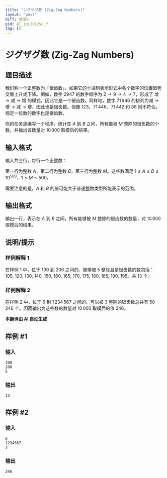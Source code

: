 ```yaml
---
title: "ジグザグ数 (Zig-Zag Numbers)"
layout: "post"
diff: 难度0
pid: AT_joi2012yo_f
tag: []
---
```


# ジグザグ数 (Zig-Zag Numbers)

## 题目描述

我们称一个正整数为「锯齿数」，如果它的十进制表示形式中各个数字的位置趋势交替上升或下降。例如，数字 $2947$ 的数字顺序为 $2 \to 9 \to 4 \to 7$，形成了 增 → 减 → 增 的模式，因此它是一个锯齿数。同样地，数字 $71\,946$ 的排列为减 → 增 → 减 → 增，因此也是锯齿数。但像 $123$、$71\,446$、$71\,442$ 和 $88$ 则不符合。规定一位数的数字也是锯齿数。

你的任务是编写一个程序，统计在 $A$ 到 $B$ 之间，所有能被 $M$ 整除的锯齿数的个数，并输出该数量对 $10\,000$ 取模后的结果。

## 输入格式

输入共三行，每行一个正整数：

第一行为整数 $A$，第二行为整数 $B$，第三行为整数 $M$。这些数满足 $1 \leq A \leq B \leq 10^{500}$，$1 \leq M \leq 500$。

需要注意的是，$A$ 和 $B$ 的值可能大于普通整数类型所能表示的范围。

## 输出格式

输出一行，表示在 $A$ 到 $B$ 之间，所有能够被 $M$ 整除的锯齿数的数量，对 $10\,000$ 取模后的结果。

## 说明/提示

### 样例解释 1

在样例 1 中，位于 $100$ 到 $200$ 之间的、能够被 $5$ 整除且是锯齿数的数包括：$105,\ 120,\ 130,\ 140,\ 150,\ 160,\ 165,\ 170,\ 175,\ 180,\ 185,\ 190,\ 195$。共 $13$ 个。

### 样例解释 2

在样例 2 中，位于 $6$ 到 $1\,234\,567$ 之间的、可以被 $3$ 整除的锯齿数总共有 $50\,246$ 个。因而输出为这些数的数量对 $10\,000$ 取模后的值 $246$。

 **本翻译由 AI 自动生成**

## 样例 #1

### 输入

```
100
200
5
```

### 输出

```
13
```

## 样例 #2

### 输入

```
6
1234567
3
```

### 输出

```
246
```

